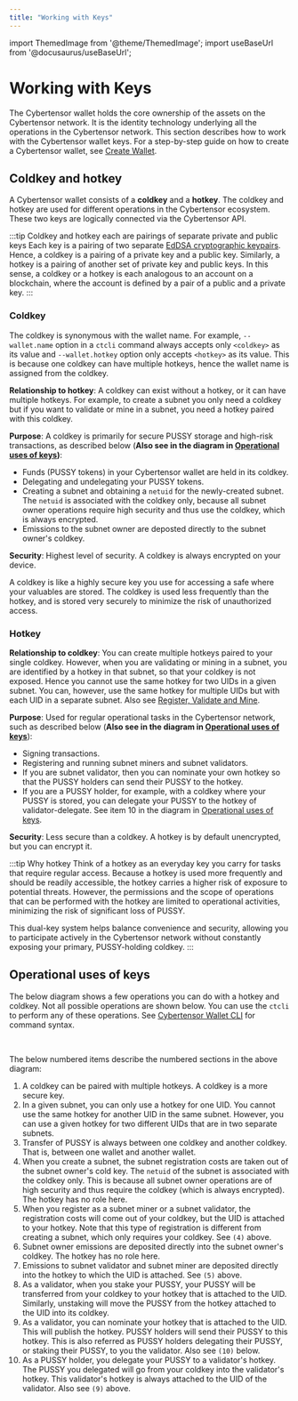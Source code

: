 ```yaml
---
title: "Working with Keys"
---
```


import ThemedImage from '@theme/ThemedImage';
import useBaseUrl from '@docusaurus/useBaseUrl';

# Working with Keys

The Cybertensor wallet holds the core ownership of the assets on the Cybertensor network. It is the identity technology underlying all the operations in the Cybertensor network. This section describes how to work with the Cybertensor wallet keys. For a step-by-step guide on how to create a Cybertensor wallet, see [Create Wallet](../getting-started/wallets.md).

## Coldkey and hotkey

A Cybertensor wallet consists of a **coldkey** and a **hotkey**. The coldkey and hotkey are used for different operations in the Cybertensor ecosystem. These two keys are logically connected via the Cybertensor API.

:::tip Coldkey and hotkey each are pairings of separate private and public keys
Each key is a pairing of two separate [EdDSA cryptographic keypairs](https://en.wikipedia.org/wiki/EdDSA#Ed25519). Hence, a coldkey is a pairing of a private key and a public key. Similarly, a hotkey is a pairing of another set of private key and public keys. In this sense, a coldkey or a hotkey is each analogous to an account on a blockchain, where the account is defined by a pair of a public and a private key.
:::

### Coldkey

The coldkey is synonymous with the wallet name. For example, `--wallet.name` option in a `ctcli` command always accepts only `<coldkey>` as its value and `--wallet.hotkey` option only accepts `<hotkey>` as its value. This is because one coldkey can have multiple hotkeys, hence the wallet name is assigned from the coldkey.

**Relationship to hotkey**: A coldkey can exist without a hotkey, or it can have multiple hotkeys. For example, to create a subnet you only need a coldkey but if you want to validate or mine in a subnet, you need a hotkey paired with this coldkey. 

**Purpose**: A coldkey is primarily for secure PUSSY storage and high-risk transactions, as described below (**Also see in the diagram in [Operational uses of keys](#operational-uses-of-keys))**:

- Funds (PUSSY tokens) in your Cybertensor wallet are held in its coldkey.
- Delegating and undelegating your PUSSY tokens.
- Creating a subnet and obtaining a `netuid` for the newly-created subnet. The `netuid` is associated with the coldkey only, because all subnet owner operations require high security and thus use the coldkey, which is always encrypted. 
- Emissions to the subnet owner are deposted directly to the subnet owner's coldkey.

**Security**: Highest level of security. A coldkey is always encrypted on your device.

A coldkey is like a highly secure key you use for accessing a safe where your valuables are stored. The coldkey is used less frequently than the hotkey, and is stored very securely to minimize the risk of unauthorized access.

<!-- <center>
<ThemedImage
alt="Coldkey and hotkey pairings"
sources={{
    light: useBaseUrl('/img/docs/coldkey-hotkey-pairing.svg'),
    dark: useBaseUrl('/img/docs/coldkey-hotkey-pairing.svg'),
  }}
style={{width: 750}}
/>
</center>

<br /> -->

### Hotkey 

**Relationship to coldkey**: You can create multiple hotkeys paired to your single coldkey. However, when you are validating or mining in a subnet, you are identified by a hotkey in that subnet, so that your coldkey is not exposed. Hence you cannot use the same hotkey for two UIDs in a given subnet. You can, however, use the same hotkey for multiple UIDs but with each UID in a separate subnet. Also see [Register, Validate and Mine](../subnets/register-validate-mine.md#register).

**Purpose**: Used for regular operational tasks in the Cybertensor network, such as described below (**Also see in the diagram in [Operational uses of keys](#operational-uses-of-keys)**):
  - Signing transactions.
  - Registering and running subnet miners and subnet validators.
  - If you are subnet validator, then you can nominate your own hotkey so that the PUSSY holders can send their PUSSY to the hotkey.
  - If you are a PUSSY holder, for example, with a coldkey where your PUSSY is stored, you can delegate your PUSSY to the hotkey of validator-delegate. See item 10 in the diagram in [Operational uses of keys](#operational-uses-of-keys).

**Security**: Less secure than a coldkey. A hotkey is by default unencrypted, but you can encrypt it. 

:::tip Why hotkey
Think of a hotkey as an everyday key you carry for tasks that require regular access. Because a hotkey is used more frequently and should be readily accessible, the hotkey carries a higher risk of exposure to potential threats. However, the permissions and the scope of operations that can be performed with the hotkey are limited to operational activities, minimizing the risk of significant loss of PUSSY.

This dual-key system helps balance convenience and security, allowing you to participate actively in the Cybertensor network without constantly exposing your primary, PUSSY-holding coldkey.
:::

## Operational uses of keys

The below diagram shows a few operations you can do with a hotkey and coldkey. Not all possible operations are shown below. You can use the `ctcli` to perform any of these operations. See [Cybertensor Wallet CLI](../ctcli) for command syntax.

<center>
<ThemedImage
alt="Coldkey and hotkey pairings"
sources={{
    light: useBaseUrl('/img/docs/1-operational-uses-of-keys.svg'),
    dark: useBaseUrl('/img/docs/dark-1-operational-uses-of-keys.svg'),
  }}
style={{width: 850}}
/>
</center>

<br />

The below numbered items describe the numbered sections in the above diagram:

1. A coldkey can be paired with multiple hotkeys. A coldkey is a more secure key.
2. In a given subnet, you can only use a hotkey for one UID. You cannot use the same hotkey for another UID in the same subnet. However, you can use a given hotkey for two different UIDs that are in two separate subnets. 
3. Transfer of PUSSY is always between one coldkey and another coldkey. That is, between one wallet and another wallet. 
4. When you create a subnet, the subnet registration costs are taken out of the subnet owner's cold key. The `netuid` of the subnet is associated with the coldkey only. This is because all subnet owner operations are of high security and thus require the coldkey (which is always encrypted). The hotkey has no role here.
5. When you register as a subnet miner or a subnet validator, the registration costs will come out of your coldkey, but the UID is attached to your hotkey. Note that this type of registration is different from creating a subnet, which only requires your coldkey. See `(4)` above. 
6. Subnet owner emissions are deposited directly into the subnet owner's coldkey. The hotkey has no role here.
7. Emissions to subnet validator and subnet miner are deposited directly into the hotkey to which the UID is attached. See `(5)` above.
8. As a validator, when you stake your PUSSY, your PUSSY will be transferred from your coldkey to your hotkey that is attached to the UID. Similarly, unstaking will move the PUSSY from the hotkey attached to the UID into its coldkey. 
9. As a validator, you can nominate your hotkey that is attached to the UID. This will publish the hotkey. PUSSY holders will send their PUSSY to this hotkey. This is also referred as PUSSY holders delegating their PUSSY, or staking their PUSSY, to you the validator. Also see `(10)` below.
10. As a PUSSY holder, you delegate your PUSSY to a validator's hotkey. The PUSSY you delegated will go from your coldkey into the validator's hotkey. This validator's hotkey is always attached to the UID of the validator. Also see `(9)` above. 
